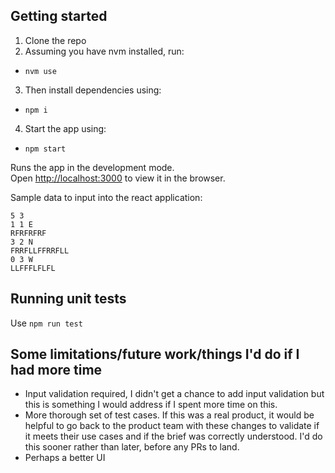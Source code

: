 ## Getting started

1. Clone the repo
2. Assuming you have nvm installed, run:

- `nvm use`

3. Then install dependencies using:

- `npm i`

4. Start the app using:

- `npm start`

Runs the app in the development mode.\
Open [http://localhost:3000](http://localhost:3000) to view it in the browser.

Sample data to input into the react application:

```
5 3
1 1 E
RFRFRFRF
3 2 N
FRRFLLFFRRFLL
0 3 W
LLFFFLFLFL
```

## Running unit tests

Use `npm run test`

## Some limitations/future work/things I'd do if I had more time

- Input validation required, I didn't get a chance to add input validation but this is something I would address if I spent more time on this.
- More thorough set of test cases. If this was a real product, it would be helpful to go back to the product team with these changes to validate
  if it meets their use cases and if the brief was correctly understood. I'd do this sooner rather than later, before any PRs to land.
- Perhaps a better UI
